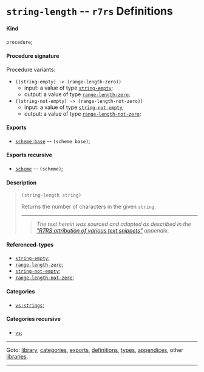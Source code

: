 

<a id='definition__r7rs__string-length'></a>

# `string-length` -- `r7rs` Definitions


<a id='definition__r7rs__string-length__kind'></a>

#### Kind

`procedure`;


<a id='definition__r7rs__string-length__procedure-signature'></a>

#### Procedure signature

Procedure variants:
 * `((string-empty) -> (range-length-zero))`
   * input: a value of type [`string-empty`](../../r7rs/types/string-empty.md#type__r7rs__string-empty);
   * output: a value of type [`range-length-zero`](../../r7rs/types/range-length-zero.md#type__r7rs__range-length-zero);
 * `((string-not-empty) -> (range-length-not-zero))`
   * input: a value of type [`string-not-empty`](../../r7rs/types/string-not-empty.md#type__r7rs__string-not-empty);
   * output: a value of type [`range-length-not-zero`](../../r7rs/types/range-length-not-zero.md#type__r7rs__range-length-not-zero);


<a id='definition__r7rs__string-length__exports'></a>

#### Exports

 * [`scheme:base`](../../r7rs/exports/scheme_3a_base.md#export__r7rs__scheme_3a_base) -- `(scheme base)`;


<a id='definition__r7rs__string-length__exports-recursive'></a>

#### Exports recursive

 * [`scheme`](../../r7rs/exports/scheme.md#export__r7rs__scheme) -- `(scheme)`;


<a id='definition__r7rs__string-length__description'></a>

#### Description

> ````
> (string-length string)
> ````
> 
> 
> Returns the number of characters in the given `string`.
> 
> 
> ----
> > *The text herein was sourced and adapted as described in the ["R7RS attribution of various text snippets"](../../r7rs/appendices/attribution.md#appendix__r7rs__attribution) appendix.*


<a id='definition__r7rs__string-length__referenced-types'></a>

#### Referenced-types

 * [`string-empty`](../../r7rs/types/string-empty.md#type__r7rs__string-empty);
 * [`range-length-zero`](../../r7rs/types/range-length-zero.md#type__r7rs__range-length-zero);
 * [`string-not-empty`](../../r7rs/types/string-not-empty.md#type__r7rs__string-not-empty);
 * [`range-length-not-zero`](../../r7rs/types/range-length-not-zero.md#type__r7rs__range-length-not-zero);


<a id='definition__r7rs__string-length__categories'></a>

#### Categories

 * [`vs:strings`](../../r7rs/categories/vs_3a_strings.md#category__r7rs__vs_3a_strings);


<a id='definition__r7rs__string-length__categories-recursive'></a>

#### Categories recursive

 * [`vs`](../../r7rs/categories/vs.md#category__r7rs__vs);

----

Goto: [library](../../r7rs/_index.md#library__r7rs), [categories](../../r7rs/categories/_index.md#toc__r7rs__categories), [exports](../../r7rs/exports/_index.md#toc__r7rs__exports), [definitions](../../r7rs/definitions/_index.md#toc__r7rs__definitions), [types](../../r7rs/types/_index.md#toc__r7rs__types), [appendices](../../r7rs/appendices/_index.md#toc__r7rs__appendices), other [libraries](../../_libraries.md#toc__libraries).

----

